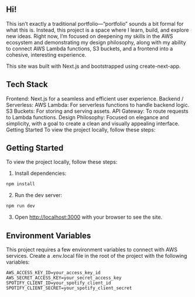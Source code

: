 ## Hi!

This isn’t exactly a traditional portfolio—“portfolio” sounds a bit formal for what this is. Instead, this project is a space where I learn, build, and explore new ideas. Right now, I’m focused on deepening my skills in the AWS ecosystem and demonstrating my design philosophy, along with my ability to connect AWS Lambda functions, S3 buckets, and a frontend into a cohesive, interesting experience.

This site was built with Next.js and bootstrapped using create-next-app.

## Tech Stack
Frontend: Next.js for a seamless and efficient user experience.
Backend / Serverless:
AWS Lambda: For serverless functions to handle backend logic.
S3 Buckets: For storing and serving assets.
API Gateway: To route requests to Lambda functions.
Design Philosophy: Focused on elegance and simplicity, with a goal to create a clean and visually appealing interface.
Getting Started
To view the project locally, follow these steps:

## Getting Started

To view the project locally, follow these steps:

1. Install dependencies:

```bash
npm install
```

2. Run the dev server:
```bash
npm run dev
```

3. Open [http://localhost:3000](http://localhost:3000) with your browser to see the site.

## Environment Variables

This project requires a few environment variables to connect with AWS services. Create a .env.local file in the root of the project with the following variables:

```
AWS_ACCESS_KEY_ID=your_access_key_id
AWS_SECRET_ACCESS_KEY=your_secret_access_key
SPOTIFY_CLIENT_ID=your_spotify_client_id
SPOTIFY_CLIENT_SECRET=your_spotify_client_secret
```
